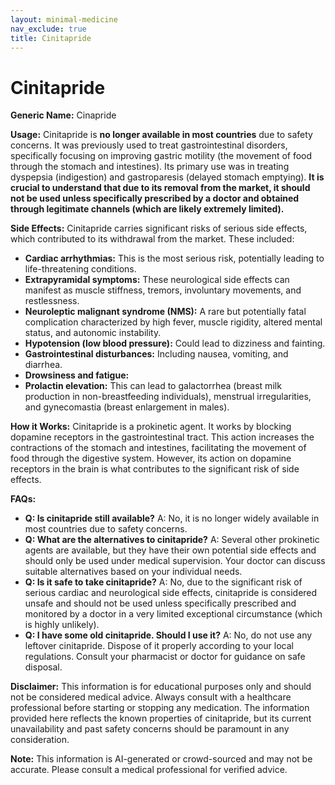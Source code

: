 ```yaml
---
layout: minimal-medicine
nav_exclude: true
title: Cinitapride
---
```


# Cinitapride

**Generic Name:** Cinapride

**Usage:**  Cinitapride is **no longer available in most countries** due to safety concerns.  It was previously used to treat gastrointestinal disorders, specifically focusing on improving gastric motility (the movement of food through the stomach and intestines).  Its primary use was in treating dyspepsia (indigestion) and gastroparesis (delayed stomach emptying).  **It is crucial to understand that due to its removal from the market, it should not be used unless specifically prescribed by a doctor and obtained through legitimate channels (which are likely extremely limited).**

**Side Effects:**  Cinitapride carries significant risks of serious side effects, which contributed to its withdrawal from the market. These included:

* **Cardiac arrhythmias:**  This is the most serious risk, potentially leading to life-threatening conditions.
* **Extrapyramidal symptoms:**  These neurological side effects can manifest as muscle stiffness, tremors, involuntary movements, and restlessness.
* **Neuroleptic malignant syndrome (NMS):** A rare but potentially fatal complication characterized by high fever, muscle rigidity, altered mental status, and autonomic instability.
* **Hypotension (low blood pressure):**  Could lead to dizziness and fainting.
* **Gastrointestinal disturbances:**  Including nausea, vomiting, and diarrhea.
* **Drowsiness and fatigue:**
* **Prolactin elevation:** This can lead to galactorrhea (breast milk production in non-breastfeeding individuals), menstrual irregularities, and gynecomastia (breast enlargement in males).


**How it Works:** Cinitapride is a prokinetic agent. It works by blocking dopamine receptors in the gastrointestinal tract. This action increases the contractions of the stomach and intestines, facilitating the movement of food through the digestive system.  However, its action on dopamine receptors in the brain is what contributes to the significant risk of side effects.


**FAQs:**

* **Q: Is cinitapride still available?** A: No, it is no longer widely available in most countries due to safety concerns.
* **Q: What are the alternatives to cinitapride?** A:  Several other prokinetic agents are available, but they have their own potential side effects and should only be used under medical supervision.  Your doctor can discuss suitable alternatives based on your individual needs.
* **Q: Is it safe to take cinitapride?** A: No, due to the significant risk of serious cardiac and neurological side effects, cinitapride is considered unsafe and should not be used unless specifically prescribed and monitored by a doctor in a very limited exceptional circumstance (which is highly unlikely).
* **Q:  I have some old cinitapride. Should I use it?** A: No, do not use any leftover cinitapride.  Dispose of it properly according to your local regulations.  Consult your pharmacist or doctor for guidance on safe disposal.


**Disclaimer:** This information is for educational purposes only and should not be considered medical advice.  Always consult with a healthcare professional before starting or stopping any medication.  The information provided here reflects the known properties of cinitapride, but its current unavailability and past safety concerns should be paramount in any consideration.


**Note:** This information is AI-generated or crowd-sourced and may not be accurate. Please consult a medical professional for verified advice.